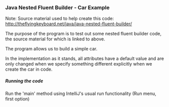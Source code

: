 ### Java Nested Fluent Builder - Car Example

Note: Source material used to help create this code: http://theflyingkeyboard.net/java/java-nested-fluent-builder/

The purpose of the program is to test out some nested fluent builder code, the source material for which is linked to above. 

The program allows us to build a simple car. 

In the implementation as it stands, all attributes have a default value and are only changed
when we specify something different explicitly when we create the car in code.

##### Running the code

Run the 'main' method using IntelliJ's usual run functionality (Run menu, first option)
